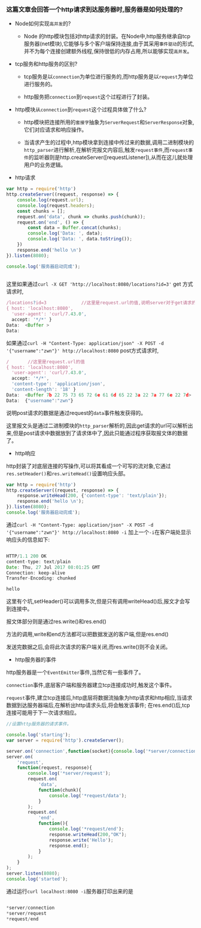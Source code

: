 ### 这篇文章会回答一个http请求到达服务器时,服务器是如何处理的?

* Node如何实现`高并发`的?

  * Node 的http模块包括对http请求的封装。在Node中,http服务继承自tcp服务器(net模块),它能够与多个客户端保持连接,由于其采用`事件驱动`的形式,并不为每个连接创建额外线程,保持很低的内存占用,所以能够实现`高并发`。

* tcp服务和http服务的区别?

  * tcp服务是以`connection`为单位进行服务的,而http服务是以`request`为单位进行服务的。

  * http服务把`connection`到`request`这个过程进行了封装。

* http模块从`connection`到`request`这个过程具体做了什么?

  * http模块把连接所用的`套接字`抽象为`ServerRequest`和`ServerResponse`对象,它们对应请求和响应操作。

  * 当请求产生的过程中,http模块拿到连接中传过来的数据,调用二进制模块的`http_parser`进行解析,在解析完报文内容后,触发`request事件`,而`request事件`的监听器则是http.createServer([requestListener]),从而在这儿就处理用户的业务逻辑。

* http请求

```js
var http = require('http')
http.createServer((request, response) => {
	console.log(request.url);
	console.log(request.headers);
	const chunks = [];
	request.on('data', chunk => chunks.push(chunk));
	request.on('end', () => {
		const data = Buffer.concat(chunks);
		console.log('Data: ', data);
		console.log('Data: ', data.toString());
	})
	response.end('hello \n')
}).listen(8080);

console.log('服务器启动完成');
  
```
这里如果通过`curl -X GET 'http://localhost:8080/locations?id=3'` get 方式请求时,

```js
/locations?id=3				//这里是request.url的值,说明server对于get请求的参数回直接从url中获取。
{ host: 'localhost:8080',
  'user-agent': 'curl/7.43.0',
  accept: '*/*' }
Data:  <Buffer >
Data:
```
如果通过`curl -H "Content-Type: application/json" -X POST -d '{"username":"zwn"}' http://localhost:8080` post方式请求时,

```js
/		//这里是request.url的值
{ host: 'localhost:8080',
  'user-agent': 'curl/7.43.0',
  accept: '*/*',
  'content-type': 'application/json',
  'content-length': '18' }
Data:  <Buffer 7b 22 75 73 65 72 6e 61 6d 65 22 3a 22 7a 77 6e 22 7d>
Data:  {"username":"zwn"}

```
说明post请求的数据是通过request的`data`事件触发获得的。

这里报文头是通过二进制模块的`http_parser`解析的,因此get请求的url可以解析出来,但是post请求中数据放到了请求体中了,因此只能通过程序获取报文体的数据了。

* http响应

http封装了对底层连接的写操作,可以将其看成一个可写的流对象,它通过`res.setHeader()`和`res.writeHead()`设置响应头部。

```js
var http = require('http')
http.createServer((request, response) => {
	response.writeHead(200, {'content-type': 'text/plain'});
	response.end('hello \n');
}).listen(8080);
console.log('服务器启动完成');

```
通过`curl -H "Content-Type: application/json" -X POST -d '{"username":"zwn"}' http://localhost:8080 -i` 加上一个`-i`在客户端处显示响应头的信息如下:

```js

HTTP/1.1 200 OK
content-type: text/plain
Date: Thu, 27 Jul 2017 08:01:25 GMT
Connection: keep-alive
Transfer-Encoding: chunked

hello
```
这里有个坑,setHeader()可以调用多次,但是只有调用writeHead()后,报文才会写到连接中。

报文体部分则是通过res.write()和res.end()

方法的调用,write和end方法都可以把数据发送的客户端,但是res.end()

发送完数据之后,会将此次请求的客户端关闭,而res.write()则不会关闭。

* http服务器的事件

http服务器是一个`EventEmitter`事件,当然它有一些事件了。

`connection`事件,底层客户端和服务器建立tcp连接成功时,触发这个事件。

`request`事件,建立tcp连接后,http底层将数据流抽象为http请求和http相应,当请求数据到达服务器端后,在解析出http请求头后,将会触发该事件; 在res.end()后,tcp连接可能用于下一次请求相应。

```js
//设置http服务器的请求事件。

console.log('starting');
var server = require('http').createServer();

server.on('connection',function(socket){console.log('*server/connection');});
server.on(
    'request',
    function(request, response){
        console.log('*server/request');
        request.on(
            'data',
            function(chunk){
                console.log('*request/data');
            }
        );
        request.on(
            'end',
            function(){
                console.log('*request/end');
                response.writeHead(200,"OK");
                response.write('Hello');
                response.end();
            }
        );
    }
);
server.listen(8080);
console.log('started');

```
通过运行`curl localhost:8080 -i`服务器打印出来的是

```js

*server/connection
*server/request
*request/end

```




